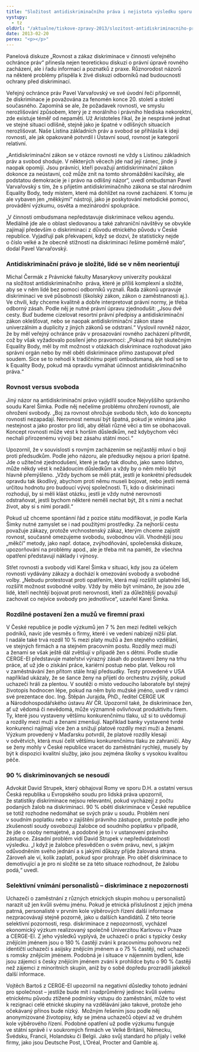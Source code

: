 ```yaml
---
title: "Složitost antidiskriminačního práva i nejistota výsledku sporu lidi odrazuje od hájení svých práv"
vystupy:
  - tz
oldUrl: "/aktualne/tiskove-zpravy-2013/slozitost-antidiskriminacniho-prava-i-nejistota-vysledku-sporu-lidi-odrazuje-od-hajeni-svych"
date: 2013-02-20
perex: "<p></p>"
---
```


<!-- imported from the old website -->

<p>Panelová diskuze „Rovnost a zákaz diskriminace v činnosti veřejného ochránce práv“ přinesla nejen teoretickou diskuzi o právní úpravě rovného zacházení, ale i řadu informací a poznatků z praxe. Různorodost názorů na některé problémy přispěla k živé diskuzi odborníků nad budoucností ochrany před diskriminací.</p><p>Veřejný ochránce práv Pavel Varvařovský ve své úvodní řeči připomněl, že diskriminace je považována za fenomén konce 20. století a století současného. Zapomíná se ale, že požadavek rovnosti, ve smyslu nerozlišování způsobem, který je z morálního i právního hlediska nekorektní, zde existuje téměř od nepaměti. Už Aristoteles říkal, že je nesprávné jednat ve stejné situaci odlišně, stejně jako je špatné v odlišných situacích nerozlišovat. Naše Listina základních práv a svobod se přihlásila k ideji rovnosti, ale jak opakovaně potvrdil i Ústavní soud, rovnost je kategorií relativní.</p><p>„Antidiskriminační zákon se v otázce rovnosti ne vždy s Listinou základních práv a svobod shoduje. V některých věcech jde nad její rámec, jinde ji naopak opomíjí. Jsou právníci, kteří považují antidiskriminační zákon dokonce za neústavní, což může znít na tomto shromáždění kacířsky, ale podstatou demokracie je i právo na odlišný názor“, uvedl ombudsman Pavel Varvařovský s tím, že s přijetím antidiskriminačního zákona se stal národním Equality Body, tedy místem, které má dohlížet na rovné zacházení. K tomu je ale vybaven jen „měkkými“ nástroji, jako je poskytování metodické pomoci, provádění výzkumu, osvěta a mezinárodní spolupráce.</p><p>„V činnosti ombudsmana nepředstavuje diskriminace velkou agendu. Mediálně jde ale o oblast sledovanou a také zahraniční návštěvy se obvykle zajímají především o diskriminaci z důvodu etnického původu v České republice. Vyjadřují pak překvapení, když se dozví, že statisticky nejde o číslo velké a že obecně stížností na diskriminaci řešíme poměrně málo“, dodal Pavel Varvařovský.</p><h3>Antidiskriminační právo je složité, lidé se v něm neorientují</h3><p>Michal Čermák z Právnické fakulty Masarykovy univerzity poukázal na složitost antidiskriminačního  práva, které je příliš komplexní a složité, aby se v něm lidé bez pomoci odborníků vyznali. Řada zákonů upravuje diskriminaci ve své působnosti (školský zákon, zákon o zaměstnanosti aj.). Ve chvíli, kdy chceme kvalitně a dobře interpretovat právní normy, je třeba odborný zásah. Podle něj je nutné právní úpravu zjednodušit: „Jsou dvě cesty. Buď budeme cizelovat resortní právní předpisy a antidiskriminační zákon oklešťovat, nebo se naopak antidiskriminační zákon stane univerzálním a duplicity z jiných zákonů se odstraní.“ Vyslovil rovněž názor, že by měl veřejný ochránce práv v prosazování rovného zacházení přitvrdit, což by však vyžadovalo posílení jeho pravomocí: „Pokud má být skutečným Equality Body, měl by mít možnost v otázkách diskriminace rozhodovat jako správní orgán nebo by měl oběti diskriminace přímo zastupovat před soudem. Sice se to nehodí k tradičnímu pojetí ombudsmana, ale hodí se to k Equality Body, pokud má opravdu vymáhat účinnost antidiskriminačního práva.“</p><h3>Rovnost versus svoboda</h3><p>Jiný názor na antidiskriminační právo vyjádřil soudce Nejvyššího správního soudu Karel Šimka. Podle něj nečelíme problému ohrožení rovnosti, ale ohrožení svobody. „Boj za rovnost ohrožuje svobodu těch, kdo do konceptu rovnosti nezapadají. Nerovnost nemusí být špatná, pokud je vnímána jako nestejnost a jako prostor pro lidi, aby dělali různé věci a tím se obohacovali. Koncept rovnosti může vést k horším důsledkům, než kdybychom věci nechali přirozenému vývoji bez zásahu státní moci.“</p><p>Upozornil, že v souvislosti s rovným zacházením se nejčastěji mluví o boji proti předsudkům. Podle jeho názoru, ale předsudky nejsou a priori špatné. Jde o užitečné zjednodušení, které je tady tak dlouho, jako samo lidstvo, může někdy vést k nežádoucím důsledkům a vždy by o něm mělo být hlavně přemýšleno. „Vždy bychom se měli ptát, jestli je konkrétní předsudek opravdu tak škodlivý, abychom proti němu museli bojovat, nebo jestli nemá určitou hodnotu pro budoucí vývoj společnosti. Ti, kdo o diskriminaci rozhodují, by si měli klást otázku, jestli je vždy nutné nerovnosti odstraňovat, jestli bychom některé neměli nechat být, žít s nimi a nechat život, aby si s nimi poradil.“</p><p>Pokud už chceme spontánní řád z pozice státu modifikovat, je podle Karla Šimky nutné zamyslet se i nad použitými prostředky. Za nejhorší cestu považuje zákazy, protože vrchnostenský zákaz, kterým chceme zajistit rovnost, současně omezujeme svobodu, svobodnou vůli. Vhodnější jsou „měkčí“ metody, jako např. dotace, zvýhodňování, společenská diskuze, upozorňování na problémy apod., ale je třeba mít na paměti, že všechna opatření představují náklady i výnosy.</p><p>Střet rovnosti a svobody vidí Karel Šimka v situaci, kdy jsou za účelem rovnosti vydávány zákazy a dochází k omezování svobody a svobodné volby. „Nebudu protestovat proti opatřením, která mají rozšířit uplatnění lidí, rozšířit možnost svobodné volby. Vždy by mělo být vnímáno, že jsou zde lidé, kteří nechtějí bojovat proti nerovnosti, kteří za důležitější považují zachovat co nejvíce svobody pro jednotlivce“, uzavřel Karel Šimka.</p><h3>Rozdílné postavení žen a mužů ve firemní praxi</h3><p>V České republice je podle výzkumů jen 7 % žen mezi řediteli velkých podniků, navíc jde vesměs o firmy, které i ve vedení nabízejí nižší plat. I nadále také trvá rozdíl 10 % mezi platy mužů a žen stejného vzdělání, ve stejných firmách a na stejném pracovním postu. Rozdíly mezi muži a ženami se však ještě dál zvětšují v případě žen s dětmi. Podle studie CERGE-EI představuje mateřství výrazný zásah do postavení ženy na trhu práce, ať už jde o získání práce, kariérní postup nebo plat. Velkou roli v zaměstnávání žen přitom stále hrají předsudky. Testy provedené v USA například ukázaly, že se šance ženy na přijetí do orchestru zvýšily, pokud uchazeči hráli za plentou. V soutěži o místo vedoucího laboratoře byl stejný životopis hodnocen lépe, pokud na něm bylo mužské jméno, uvedl v rámci své prezentace doc. Ing. Štěpán Jurajda, PhD., ředitel CERGE UK a Národohospodářského ústavu AV ČR. Upozornil také, že diskriminace žen, ať už vědomá či nevědomá, může významně ovlivňovat produktivitu firem. Ty, které jsou vystaveny většímu konkurenčnímu tlaku, už si to uvědomují a rozdíly mezi muži a ženami zmenšují. Například banky vystavené tvrdé konkurenci najímají více žen a snižují platové rozdíly mezi muži a ženami. Výzkum provedený v Maďarsku potvrdil, že platové rozdíly klesají v odvětvích, která musí čelit většímu konkurenčnímu tlaku ze zahraničí. Aby se ženy mohly v České republice vracet do zaměstnání rychleji, musely by být k dispozici kvalitní služby, jako jsou zejména školky s vysokou kvalitou péče.</p><h3>90 % diskriminovaných se nesoudí</h3><p>Advokát David Strupek, který obhajoval Romy ve sporu D.H. a ostatní versus Česká republika u Evropského soudu pro lidská práva upozornil, že statistiky diskriminace nejsou relevantní, pokud vycházejí z počtu podaných žalob na diskriminaci. 90 % obětí diskriminace v České republice se totiž rozhodne nedomáhat se svých práv u soudu. Problém není v soudním poplatku nebo v zajištění právního zástupce, protože podle jeho zkušeností soudy osvobozují žalobce od soudního poplatku v případě, že jde o osoby nemajetné, a podobné je to i v ustanovení právního zástupce. Zásadní problém vidí David Strupek v nepředvídatelnosti výsledku. „I když je žalobce přesvědčen o svém právu, neví, s jakým odůvodněním svého jednání a s jakými důkazy přijde žalovaná strana. Zároveň ale ví, kolik zaplatí, pokud spor prohraje. Pro oběť diskriminace to demotivující a je pro ni složité se za této situace rozhodnout, že žalobu podá,“ uvedl.</p><h3>Selektivní vnímání personalistů – diskriminace z nepozornosti</h3><p>Uchazeči o zaměstnání z různých etnických skupin mohou u personalistů narazit už jen kvůli svému jménu. Pokud je etnická příslušnost z jejich jména patrná, personalisté v prvním kole výběrových řízení další informace nezpracovávají stejně pozorně, jako u dalších kandidátů. Z této teorie selektivní pozornosti, resp. diskriminace z nepozornosti, vycházel ekonomický výzkum realizovaný společně Univerzitou Karlovou v Praze a CERGE-EI. Z jeho výsledků vyplývá, že uchazeči o práci s typicky česky znějícím jménem jsou o 180 % častěji zváni k pracovnímu pohovoru než identičtí uchazeči s asijsky znějícím jménem a o 75 % častěji, než uchazeči s romsky znějícím jménem. Podobná je i situace v nájemním bydlení, kde jsou zájemci s česky znějícím jménem zváni k prohlídce bytu o 90 % častěji než zájemci z minoritních skupin, aniž by o sobě dopředu prozradili jakékoli další informace.</p><p>Vojtěch Bartoš z CERGE-EI upozornil na negativní důsledky tohoto jednání pro společnost – jestliže bude mít i nadprůměrný jedinec kvůli svému etnickému původu ztížené podmínky vstupu do zaměstnání, může to vést k rezignaci celé etnické skupiny na vzdělávání jako takové, protože jeho očekávaný přínos bude nízký.  Možným řešením jsou podle něj anonymizované životopisy, kdy se jména uchazečů objeví až ve druhém kole výběrového řízení. Podobné opatření už podle výzkumu funguje ve státní správě i v soukromých firmách ve Velké Británii, Německu, Švédsku, Francii, Holandsku či Belgii. Jako svůj standard ho přijaly i velké firmy, jako jsou Deutsche Post, L’Oréal, Procter and Gamble aj. </p>
